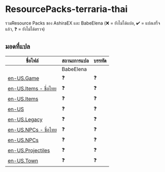 # ResourcePacks-terraria-thai
รวมResource Packs ของ AshiraEX และ BabeElena
(❌ = ยังไม่ได้แปล, ✔ = แปลเสร็จแล้ว, ❓ = ยังไม่ได้ตรวจ)

## มอดที่แปล
 ชื่อไฟล์                           | สถานะการแปล                                                 | บรรทัด  
--------------------------------- | :------------------------------------------------------------- | :-------------------------------------------------------------
                                                    | BabeElena |
 [en-US.Game](BabeElena/Content/Localization/en-US.Game.json) | ❓ | ❓
 [en-US.Items - ชื่อไทย](BabeElena/Content/Localization/en-US.Items%20-%20ชื่อไทย.json) | ❓ | ❓
 [en-US.Items](BabeElena/Content/Localization/en-US.Items.json) | ❓ | ❓
 [en-US](BabeElena/Content/Localization/en-US.json) | ❓ | ❓
 [en-US.Legacy](BabeElena/Content/Localization/en-US.Legacy.json) | ❓ | ❓
 [en-US.NPCs - ชื่อไทย](BabeElena/Content/Localization/en-US.NPCs%20-%20ชื่อไทย.json) | ❓ | ❓
 [en-US.NPCs](BabeElena/Content/Localization/en-US.NPCs.json) | ❓ | ❓
 [en-US.Projectiles](BabeElena/Content/Localization/en-US.Projectiles.json) | ❓ | ❓
 [en-US.Town](BabeElena/Content/Localization/en-US.Town.json) | ❓ | ❓
